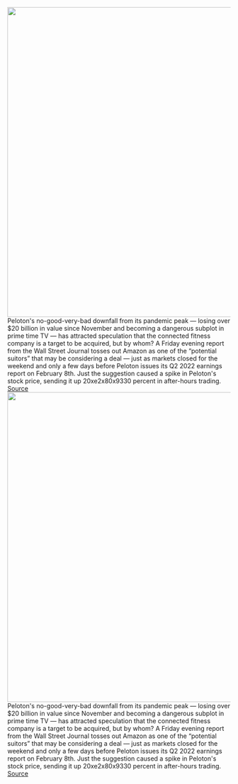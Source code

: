 <img src='https://cdn.vox-cdn.com/thumbor/lussteTEAariPBcbn5gzgpG0WUc=/0x0:1500x920/1200x800/filters:focal(630x340:870x580)/cdn.vox-cdn.com/uploads/chorus_image/image/70473778/2020.07.15_PRISMLAUNCH_RENDER_OTS_3QUARTERS_0072_1500.0.jpg' width='700px' /><br/>
Peloton's no-good-very-bad downfall from its pandemic peak — losing over $20 billion in value since November and becoming a dangerous subplot in prime time TV — has attracted speculation that the connected fitness company is a target to be acquired, but by whom? A Friday evening report from the Wall Street Journal tosses out Amazon as one of the “potential suitors” that may be considering a deal — just as markets closed for the weekend and only a few days before Peloton issues its Q2 2022 earnings report on February 8th. Just the suggestion caused a spike in Peloton's stock price, sending it up 20xe2x80x9330 percent in after-hours trading.
<a href='https://www.theverge.com/2022/2/4/22918596/peloton-amazon-acquisition-rumor-fitness-bike-wearables'> Source <a/><img src='https://cdn.vox-cdn.com/thumbor/lussteTEAariPBcbn5gzgpG0WUc=/0x0:1500x920/1200x800/filters:focal(630x340:870x580)/cdn.vox-cdn.com/uploads/chorus_image/image/70473778/2020.07.15_PRISMLAUNCH_RENDER_OTS_3QUARTERS_0072_1500.0.jpg' width='700px' /><br/>
Peloton's no-good-very-bad downfall from its pandemic peak — losing over $20 billion in value since November and becoming a dangerous subplot in prime time TV — has attracted speculation that the connected fitness company is a target to be acquired, but by whom? A Friday evening report from the Wall Street Journal tosses out Amazon as one of the “potential suitors” that may be considering a deal — just as markets closed for the weekend and only a few days before Peloton issues its Q2 2022 earnings report on February 8th. Just the suggestion caused a spike in Peloton's stock price, sending it up 20xe2x80x9330 percent in after-hours trading.
<a href='https://www.theverge.com/2022/2/4/22918596/peloton-amazon-acquisition-rumor-fitness-bike-wearables'> Source <a/>